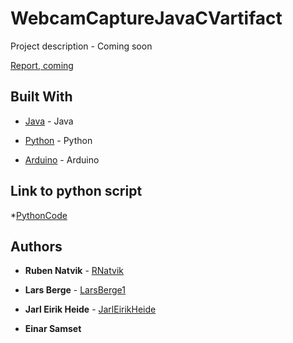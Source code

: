 # WebcamCaptureJavaCVartifact

Project description - Coming soon



[Report, coming](https://github.com/LarsBerge1)


## Built With

* [Java](https://www.java.com/en/) - Java

* [Python](https://www.python.org/) - Python

* [Arduino](https://www.arduino.cc/) - Arduino


## Link to python script

*[PythonCode](https://github.com/LarsBerge1/SanntidPython)


## Authors

* **Ruben Natvik** - [RNatvik](https://github.com/RNatvik)

* **Lars Berge** - [LarsBerge1](https://github.com/LarsBerge1)

* **Jarl Eirik Heide** - [JarlEirikHeide](https://github.com/JarlEirikHeide)

* **Einar Samset**
